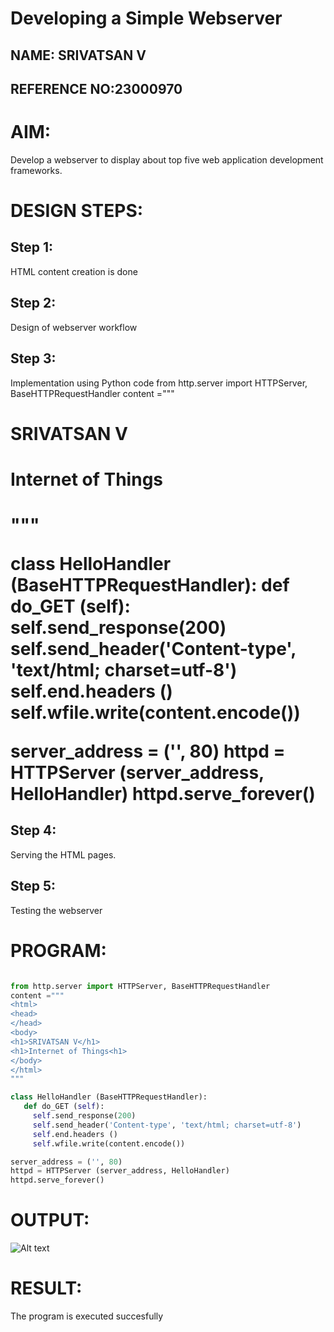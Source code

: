 # Developing a Simple Webserver
## NAME: SRIVATSAN V
## REFERENCE NO:23000970
# AIM:

Develop a webserver to display about top five web application development frameworks.

# DESIGN STEPS:

## Step 1:

HTML content creation is done

## Step 2:

Design of webserver workflow

## Step 3:

Implementation using Python code
from http.server import HTTPServer, BaseHTTPRequestHandler
content ="""
<html>
<head>
</head>
<body>
<h1>SRIVATSAN V</h1>
<h1>Internet of Things<h1>
</body>
</html>
"""

class HelloHandler (BaseHTTPRequestHandler):
   def do_GET (self):
     self.send_response(200)
     self.send_header('Content-type', 'text/html; charset=utf-8')
     self.end.headers ()
     self.wfile.write(content.encode())

server_address = ('', 80)
httpd = HTTPServer (server_address, HelloHandler)
httpd.serve_forever()

## Step 4:

Serving the HTML pages.

## Step 5:

Testing the webserver
# PROGRAM:
```python   

from http.server import HTTPServer, BaseHTTPRequestHandler
content ="""
<html>
<head>
</head>
<body>
<h1>SRIVATSAN V</h1>
<h1>Internet of Things<h1>
</body>
</html>
"""

class HelloHandler (BaseHTTPRequestHandler):
   def do_GET (self):
     self.send_response(200)
     self.send_header('Content-type', 'text/html; charset=utf-8')
     self.end.headers ()
     self.wfile.write(content.encode())

server_address = ('', 80)
httpd = HTTPServer (server_address, HelloHandler)
httpd.serve_forever()
```
# OUTPUT:
![Alt text](webserver.jpg)


# RESULT:

The program is executed succesfully

